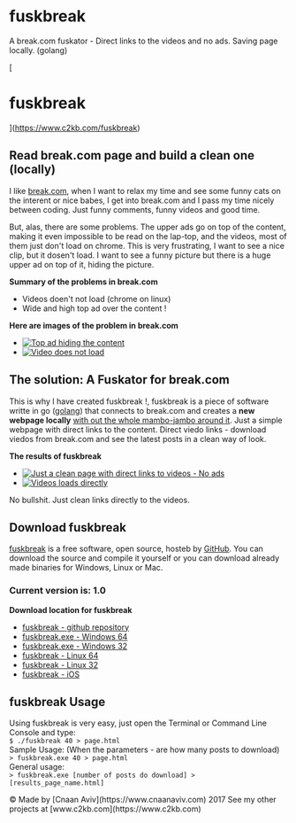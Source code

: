 # fuskbreak
A break.com fuskator - Direct links to the videos and no ads. Saving page locally. (golang)

[

# fuskbreak

](https://www.c2kb.com/fuskbreak)

## Read break.com page and build a clean one (locally)

I like [break.com](www.break.com), when I want to relax my time and see some funny cats on the interent or nice babes, I get into break.com and I pass my time nicely between coding. Just funny comments, funny videos and good time.

But, alas, there are some problems. The upper ads go on top of the content, making it even impossible to be read on the lap-top, and the videos, most of them just don't load on chrome. This is very frustrating, I want to see a nice clip, but it dosen't load. I want to see a funny picture but there is a huge upper ad on top of it, hiding the picture.  

**Summary of the problems in break.com**

*   Videos doen't not load (chrome on linux)
*   Wide and high top ad over the content !

**Here are images of the problem in break.com**

*   [![Top ad hiding the content](error1.jpg)](https://www.c2kb.com/fuskbreak/error1.jpg)
*   [![Video does not load](error2.jpg)](https://www.c2kb.com/fuskbreak/error2.jpg)

## The solution: A Fuskator for break.com

This is why I have created fuskbreak !, fuskbreak is a piece of software writte in go ([golang](https://www.golang.org)) that connects to break.com and creates a **new webpage locally** <u>with out the whole mambo-jambo around it</u>. Just a simple webpage with direct links to the content. Direct viedo links - download viedos from break.com and see the latest posts in a clean way of look.  

**The results of fuskbreak**

*   [![Just a clean page with direct links to videos - No ads](fuskbreak1.jpg)](https://www.c2kb.com/fuskbreak/fuskbreak1.jpg)
*   [![Videos loads directly](fuskbreak2.jpg)](https://www.c2kb.com/fuskbreak/fuskbreak2.jpg)

No bullshit. Just clean links directly to the videos.

## Download fuskbreak

[fuskbreak](https://www.c2kb.com/fuskbreak) is a free software, open source, hosteb by [GitHub](https://github.com/caviv/fuskbreak). You can download the source and compile it yourself or you can download already made binaries for Windows, Linux or Mac.  

### Current version is: 1.0

**Download location for fuskbreak**

*   [fuskbreak - github repository](https://github.com/caviv/fuskbreak)
*   [fuskbreak.exe - Windows 64](fuskbreak.exe)
*   [fuskbreak.exe - Windows 32](fuskbreak32.exe)
*   [fuskbreak - Linux 64](fuskbreak)
*   [fuskbreak - Linux 32](fuskbreak32)
*   [fuskbreak - iOS](fuskbreakmac)

## fuskbreak Usage

Using fuskbreak is very easy, just open the Terminal or Command Line Console and type:  
`$ ./fuskbreak 40 > page.html`  
Sample Usage: (When the parameters - are how many posts to download)  
`> fuskbreak.exe 40 > page.html`  
General usage:  
`> fuskbreak.exe [number of posts do download] > [results_page_name.html]`  

<footer>© Made by [Cnaan Aviv](https://www.cnaanaviv.com) 2017  
See my other projects at [www.c2kb.com](https://www.c2kb.com)</footer>
